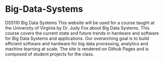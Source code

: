 # Big-Data-Systems
DS5110 Big Data Systems
This website will be used for a course taught at the University of Virginia by Dr. Judy Fox about Big Data Systems. This course covers the current state and future trends in hardware and software for Big Data Systems and applications. Our overarching goal is to build efficient software and hardware for big data processing, analytics and machine learning at scale.
The site is rendered on Github Pages and is composed of student projects for the class.

